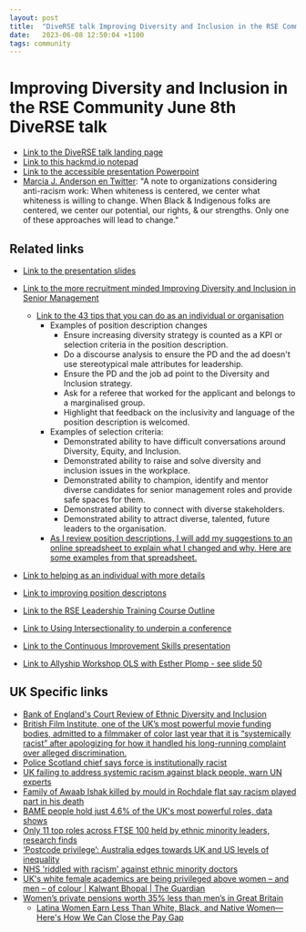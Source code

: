 ```yaml
---
layout: post
title:  "DiveRSE talk Improving Diversity and Inclusion in the RSE Community"
date:   2023-06-08 12:50:04 +1100
tags: community
---
```


 # Improving Diversity and Inclusion in the RSE Community June 8th DiveRSE talk

* [Link to the DiveRSE talk landing page](https://diverse-rse.github.io/events/2023-06-08)
* [Link to this hackmd.io notepad](https://hackmd.io/@nsuDQSQzSSmnu6IZ_MyLew/BkC4em1w2)
* [Link to the accessible presentation Powerpoint](https://figshare.com/ndownloader/files/41092457)
* [Marcia J. Anderson en Twitter](https://twitter.com/MarciaJAnderson/status/1285570981101264897): "A note to organizations considering anti-racism work: When whiteness is centered, we center what whiteness is willing to change. When Black &amp; Indigenous folks are centered, we center our potential, our rights, &amp; our strengths. Only one of these approaches will lead to change."


## Related links


* [Link to the presentation slides](https://figshare.com/articles/presentation/Improving_Diversity_and_Inclusion_in_the_RSE_Community/22214551)
* [Link to the more recruitment minded Improving Diversity and Inclusion in Senior Management](https://figshare.com/articles/presentation/Improving_Diversity_and_Inclusion_in_Senior_Leadership_A_workshop_to_help_recruit_diverse_senior_leaders/14315846)
  * [Link to the 43 tips that you can do as an individual or organisation](https://www.practicaldiversity.org/accessible/2022-02_Diversity_in_Leadership/#how_to_help)
    * Examples of position description changes
      * Ensure increasing diversity strategy is counted as a KPI or selection criteria in the position description.	
      * Do a discourse analysis to ensure the PD and the ad doesn't use stereotypical male attributes for leadership.	
      * Ensure the PD and the job ad point to the Diversity and Inclusion strategy.	
      * Ask for a referee that worked for the applicant and belongs to a marginalised group.	
      * Highlight that feedback on the inclusivity and language of the position description is welcomed.
    * Examples of selection criteria:
      * Demonstrated ability to have difficult conversations around Diversity, Equity, and Inclusion.
      * Demonstrated ability to raise and solve diversity and inclusion issues in the workplace.	
      * Demonstrated ability to champion, identify and mentor diverse candidates for senior management roles and provide safe spaces for them.	
      * Demonstrated ability to connect with diverse stakeholders.	
      * Demonstrated ability to attract diverse, talented, future leaders to the organisation.
    * [As I review position descriptions, I will add my suggestions to an online spreadsheet to explain what I changed and why. Here are some examples from that spreadsheet.](https://docs.google.com/spreadsheets/d/1ChklYRZ8psvAPgPQB2VcTdezU9iNX5U0ojVKjdMLohE/edit?usp=sharing)
* [Link to helping as an individual with more details](https://www.practicaldiversity.org/2023/04/29/helping-intersectionally-marginalised-people-as-an-individual/)
* [Link to improving position descriptons](https://www.practicaldiversity.org/2022/06/04/recent-position-descriptions-that-have-been-improved-for-diversity-equity-and-inclusion/)
  
* [Link to the RSE Leadership Training Course Outline](https://www.practicaldiversity.org/research-software-engineer-leadership-course/)
* [Link to Using Intersectionality to underpin a conference](https://www.practicaldiversity.org/2022/12/23/using-intersectionality-to-underpin-a-conference/)
* [Link to the Continuous Improvement Skills presentation](https://figshare.com/articles/presentation/Future-Proofing_your_Workforce_while_Navigating_Organizational_Change/16725757)
* [Link to Allyship Workshop OLS with Esther Plomp - see slide 50](https://docs.google.com/presentation/d/18hSC6Xg1mIRFQzzKHVzZoFTIhf72t9da/edit?usp=sharing&ouid=102668320581909915672&rtpof=true&sd=true)


## UK Specific links

* [Bank of England's Court Review of Ethnic Diversity and Inclusion](https://www.bankofengland.co.uk/report/2021/court-review-of-ethnic-diversity-and-inclusion)
* [British Film Institute, one of the UK’s most powerful movie funding bodies, admitted to a filmmaker of color last year that it is “systemically racist” after apologizing for how it handled his long-running complaint over alleged discrimination.](https://deadline.com/2023/03/bfi-systemic-racism-leaving-neverland-faisal-a-qureshi-complaint-1235306755/) 
* [Police Scotland chief says force is institutionally racist](https://www.bbc.com/news/uk-scotland-65706748)
* [UK failing to address systemic racism against black people, warn UN experts](https://www.theguardian.com/world/2023/jan/27/uk-government-failing-to-address-systemic-racism-against-black-people-un-working-group-of-experts-on-people-of-african-descent)
* [Family of Awaab Ishak killed by mould in Rochdale flat say racism played part in his death](https://news.sky.com/story/two-year-old-boy-died-as-a-result-of-mould-infested-flat-unfit-for-human-habitation-12747927)
* [BAME people hold just 4.6% of the UK's most powerful roles, data shows](https://news.sky.com/story/bame-people-hold-just-4-6-of-the-uks-most-powerful-roles-data-shows-12033268)
* [Only 11 top roles across FTSE 100 held by ethnic minority leaders, research finds](https://www.peoplemanagement.co.uk/article/1743111/only-11-top-roles-ftse-100-held-ethnic-minority-leaders-research-finds)
* [‘Postcode privilege’: Australia edges towards UK and US levels of inequality](https://www.smh.com.au/national/postcode-privilege-australia-edges-towards-uk-and-us-levels-of-inequality-20211208-p59fpy.html)
* [NHS 'riddled with racism' against ethnic minority doctors](https://www.bbc.com/news/uk-60208523)
* [UK's white female academics are being privileged above women – and men – of colour | Kalwant Bhopal | The Guardian](https://www.theguardian.com/education/2020/jul/28/uks-white-female-academics-are-being-privileged-above-women-and-men-of-colour)
* [Women’s private pensions worth 35% less than men’s in Great Britain](https://amp.theguardian.com/business/2023/jun/05/womens-private-pensions-gap-worth-less-than-mens-great-britain)
  * [Latina Women Earn Less Than White, Black, and Native Women—Here's How We Can Close the Pay Gap](https://www.realsimple.com/work-life/money/latina-women-pay-gap) 